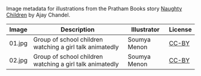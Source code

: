 Image metadata for illustrations from the Pratham Books story [Naughty Children](https://storyweaver.org.in/stories/2546-naughty-children) by Ajay Chandel.

Image | Description | Illustrator | License
----- | ----------- | ----------- | -------
01.jpg | Group of school children watching a girl talk animatedly | Soumya Menon | [CC-BY](https://creativecommons.org/licenses/by/4.0/)
02.jpg | Group of school children watching a girl talk animatedly | Soumya Menon | [CC-BY](https://creativecommons.org/licenses/by/4.0/)

